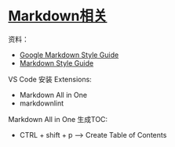 # [Markdown相关](https://github.com/hadleysu/gitblog/issues/3)

资料：

-   [Google Markdown  Style Guide](https://github.com/google/styleguide/blob/gh-pages/docguide/style.md)
-   [Markdown  Style Guide](https://cirosantilli.com/markdown-style-guide/)

VS Code 安装 Extensions:

- Markdown All in One
- markdownlint

Markdown All in One 生成TOC:
- CTRL + shift + p --> Create Table of Contents
